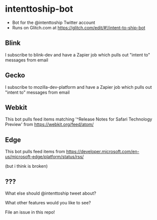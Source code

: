 # intenttoship-bot

* Bot for the @intenttoship Twitter account
* Runs on Glitch.com at https://glitch.com/edit/#!/intent-to-ship-bot

## Blink

I subscribe to blink-dev and have a Zapier job which pulls out "intent to" messages from email

## Gecko

I subscribe to mozilla-dev-platform and have a Zapier job which pulls out "intent to" messages from email

## Webkit

This bot pulls feed items matching '^Release Notes for Safari Technology Preview' from https://webkit.org/feed/atom/

## Edge

This bot pulls feed items from https://developer.microsoft.com/en-us/microsoft-edge/platform/status/rss/

(but i think is broken)

## ???

What else should @intenttoship tweet about?

What other features would you like to see?

File an issue in this repo!
